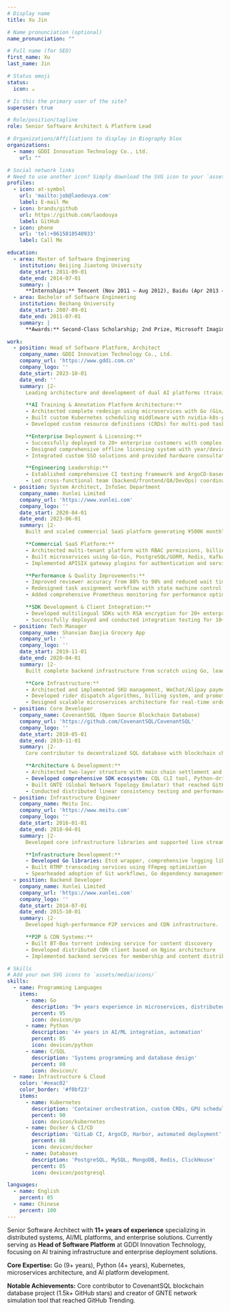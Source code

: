 ```yaml
---
# Display name
title: Xu Jin

# Name pronunciation (optional)
name_pronunciation: ""

# Full name (for SEO)
first_name: Xu
last_name: Jin

# Status emoji
status:
  icon: ☕️

# Is this the primary user of the site?
superuser: true

# Role/position/tagline
role: Senior Software Architect & Platform Lead

# Organizations/Affiliations to display in Biography blox
organizations:
  - name: GDDI Innovation Technology Co., Ltd.
    url: ""

# Social network links
# Need to use another icon? Simply download the SVG icon to your `assets/media/icons/` folder.
profiles:
  - icon: at-symbol
    url: 'mailto:job@laodouya.com'
    label: E-mail Me
  - icon: brands/github
    url: https://github.com/laodouya
    label: GitHub
  - icon: phone
    url: 'tel:+8615810540933'
    label: Call Me

education:
  - area: Master of Software Engineering
    institution: Beijing Jiaotong University
    date_start: 2011-09-01
    date_end: 2014-07-01
    summary: |
      **Internships:** Tencent (Nov 2011 – Aug 2012), Baidu (Apr 2013 – Sep 2013)
  - area: Bachelor of Software Engineering
    institution: Beihang University
    date_start: 2007-09-01
    date_end: 2011-07-01
    summary: |
      **Awards:** Second-Class Scholarship; 2nd Prize, Microsoft Imagination Cup; SRTP (Student Research Training Program)

work:
  - position: Head of Software Platform, Architect
    company_name: GDDI Innovation Technology Co., Ltd.
    company_url: 'https://www.gddi.com.cn'
    company_logo: ''
    date_start: 2023-10-01
    date_end: ''
    summary: |2-
      Leading architecture and development of dual AI platforms (training + annotation) serving 20+ enterprise customers.

      **AI Training & Annotation Platform Architecture:**
      - Architected complete redesign using microservices with Go (Gin/Beego/Gorm), Protobuf, and Kubernetes
      - Built custom Kubernetes scheduling middleware with nvidia-k8s-plugin for GPU optimization
      - Developed custom resource definitions (CRDs) for multi-pod task management

      **Enterprise Deployment & Licensing:**
      - Successfully deployed to 20+ enterprise customers with complex multi-GPU configurations
      - Designed comprehensive offline licensing system with year/device/model/video-stream authorization
      - Integrated custom SSO solutions and provided hardware consultation

      **Engineering Leadership:**
      - Established comprehensive CI testing framework and ArgoCD-based deployment system
      - Led cross-functional team (backend/frontend/QA/DevOps) coordination
  - position: System Architect, InfoSec Department
    company_name: Xunlei Limited
    company_url: 'https://www.xunlei.com'
    company_logo: ''
    date_start: 2020-04-01
    date_end: 2023-06-01
    summary: |2-
      Built and scaled commercial SaaS platform generating ¥500K monthly revenue with 20+ enterprise clients.

      **Commercial SaaS Platform:**
      - Architected multi-tenant platform with RBAC permissions, billing, and account management
      - Built microservices using Go-Gin, PostgreSQL/GORM, Redis, Kafka, RabbitMQ, Etcd
      - Implemented APISIX gateway plugins for authentication and service routing

      **Performance & Quality Improvements:**
      - Improved reviewer accuracy from 88% to 98% and reduced wait time from 15min to 2min
      - Redesigned task assignment workflow with state machine control
      - Added comprehensive Prometheus monitoring for performance optimization

      **SDK Development & Client Integration:**
      - Developed multilingual SDKs with RSA encryption for 20+ enterprise clients
      - Successfully deployed and conducted integration testing for 10+ production clients
  - position: Tech Manager
    company_name: Shanxian Daojia Grocery App
    company_url: ''
    company_logo: ''
    date_start: 2019-11-01
    date_end: 2020-04-01
    summary: |2-
      Built complete backend infrastructure from scratch using Go, leading a 6-member team.

      **Core Infrastructure:**
      - Architected and implemented SKU management, WeChat/Alipay payment integration
      - Developed rider dispatch algorithms, billing system, and promotional coupon engine
      - Designed scalable microservices architecture for real-time order processing
  - position: Core Developer
    company_name: CovenantSQL (Open Source Blockchain Database)
    company_url: 'https://github.com/CovenantSQL/CovenantSQL'
    company_logo: ''
    date_start: 2018-05-01
    date_end: 2019-11-01
    summary: |2-
      Core contributor to decentralized SQL database with blockchain characteristics (1.5k+ GitHub stars).

      **Architecture & Development:**
      - Architected two-layer structure with main chain settlement and sub-chain storage
      - Developed comprehensive SDK ecosystem: CQL CLI tool, Python-driver, Java-driver
      - Built GNTE (Global Network Topology Emulator) that reached GitHub Trending
      - Conducted distributed linear consistency testing and performance benchmarking
  - position: Infrastructure Engineer
    company_name: Meitu Inc.
    company_url: 'https://www.meitu.com'
    company_logo: ''
    date_start: 2016-01-01
    date_end: 2018-04-01
    summary: |2-
      Developed core infrastructure libraries and supported live streaming platform.

      **Infrastructure Development:**
      - Developed Go libraries: Etcd wrapper, comprehensive logging library
      - Built RTMP transcoding services using FFmpeg optimization
      - Spearheaded adoption of Git workflows, Go dependency management, and CI processes
  - position: Backend Developer
    company_name: Xunlei Limited
    company_url: 'https://www.xunlei.com'
    company_logo: ''
    date_start: 2014-07-01
    date_end: 2015-10-01
    summary: |2-
      Developed high-performance P2P services and CDN infrastructure.

      **P2P & CDN Systems:**
      - Built BT-Box torrent indexing service for content discovery
      - Developed distributed CDN client based on Nginx architecture
      - Implemented backend services for membership and content distribution

# Skills
# Add your own SVG icons to `assets/media/icons/`
skills:
  - name: Programming Languages
    items:
      - name: Go
        description: '9+ years experience in microservices, distributed systems'
        percent: 95
        icon: devicon/go
      - name: Python
        description: '4+ years in AI/ML integration, automation'
        percent: 85
        icon: devicon/python
      - name: C/SQL
        description: 'Systems programming and database design'
        percent: 80
        icon: devicon/c
  - name: Infrastructure & Cloud
    color: '#eeac02'
    color_border: '#f0bf23'
    items:
      - name: Kubernetes
        description: 'Container orchestration, custom CRDs, GPU scheduling'
        percent: 90
        icon: devicon/kubernetes
      - name: Docker & CI/CD
        description: 'GitLab CI, ArgoCD, Harbor, automated deployment'
        percent: 88
        icon: devicon/docker
      - name: Databases
        description: 'PostgreSQL, MySQL, MongoDB, Redis, ClickHouse'
        percent: 85
        icon: devicon/postgresql

languages:
  - name: English
    percent: 85
  - name: Chinese
    percent: 100
---
```


Senior Software Architect with **11+ years of experience** specializing in distributed systems, AI/ML platforms, and enterprise solutions. Currently serving as **Head of Software Platform** at GDDI Innovation Technology, focusing on AI training infrastructure and enterprise deployment solutions.

**Core Expertise:** Go (9+ years), Python (4+ years), Kubernetes, microservices architecture, and AI platform development.

**Notable Achievements:** Core contributor to CovenantSQL blockchain database project (1.5k+ GitHub stars) and creator of GNTE network simulation tool that reached GitHub Trending.